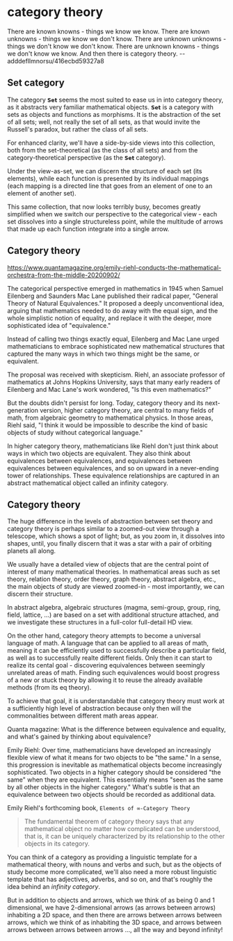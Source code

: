# category theory

There are   known   knowns - things we       know we       know. 
There are   known unknowns - things we       know we don't know. 
There are unknown unknowns - things we don't know we don't know. 
There are unknown   knowns - things we don't know we       know. 
And then there is category theory. 
-- adddefllmnorsu/416ecbd59327a8


## Set category

The category `𝗦𝗲𝘁` seems the most suited to ease us in into category theory, as it abstracts very familiar mathematical objects. `𝗦𝗲𝘁` is a category with sets as objects and functions as morphisms. It is the abstraction of the set of all sets; well, not really the set of all sets, as that would invite the Russell's paradox, but rather the class of all sets.

For enhanced clarity, we'll have a side-by-side views into this collection, both from the set-theoretical (as the class of all sets) and from the category-theoretical perspective (as the `𝗦𝗲𝘁` category).

Under the view-as-set, we can discern the structure of each set (its elements), while each function is presented by its individual mappings (each mapping is a directed line that goes from an element of one to an element of another set).

This same collection, that now looks terribly busy, becomes greatly simplified when we switch our perspective to the categorical view - each set dissolves into a single structureless point, while the multitude of arrows that made up each function integrate into a single arrow.

## Category theory

https://www.quantamagazine.org/emily-riehl-conducts-the-mathematical-orchestra-from-the-middle-20200902/

The categorical perspective emerged in mathematics in 1945 when Samuel Eilenberg and Saunders Mac Lane published their radical paper, "General Theory of Natural Equivalences." It proposed a deeply unconventional idea, arguing that mathematics needed to do away with the equal sign, and the whole simplistic notion of equality, and replace it with the deeper, more sophisticated idea of "equivalence."

Instead of calling two things exactly equal, Eilenberg and Mac Lane urged mathematicians to embrace sophisticated new mathematical structures that captured the many ways in which two things might be the same, or equivalent.

The proposal was received with skepticism. Riehl, an associate professor of mathematics at Johns Hopkins University, says that many early readers of Eilenberg and Mac Lane's work wondered, "Is this even mathematics?"

But the doubts didn't persist for long. Today, category theory and its next-generation version, higher category theory, are central to many fields of math, from algebraic geometry to mathematical physics. In those areas, Riehl said, "I think it would be impossible to describe the kind of basic objects of study without categorical language."

In higher category theory, mathematicians like Riehl don't just think about ways in which two objects are equivalent. They also think about equivalences between equivalences, and equivalences between equivalences between equivalences, and so on upward in a never-ending tower of relationships. These equivalence relationships are captured in an abstract mathematical object called an infinity category.

## Category theory

The huge difference in the levels of abstraction between set theory and category theory is perhaps similar to a zoomed-out view through a telescope, which shows a spot of light; but, as you zoom in, it dissolves into shapes, until, you finally discern that it was a star with a pair of orbiting planets all along.

We usually have a detailed view of objects that are the central point of interest of many mathematical theories. In mathematical areas such as set theory, relation theory, order theory, graph theory, abstract algebra, etc., the main objects of study are viewed zoomed-in - most importantly, we can discern their structure.

In abstract algebra, algebraic structures (magma, semi-group, group, ring, field, lattice, …) are based on a set with additional structure attached, and we investigate these structures in a full-color full-detail HD view.

On the other hand, category theory attempts to become a universal language of math. A language that can be applied to all areas of math, meaning it can be efficiently used to successfully describe a particular field, as well as to successfully realte different fields. Only then it can start to realize its cental goal - discovering equivalences between seemingly unrelated areas of math. Finding such equivalences would boost progress of a new or stuck theory by allowing it to reuse the already available methods (from its eq theory).

To achieve that goal, it is understandable that category theory must work at a sufficiently high level of abstraction because only then will the commonalities between different math areas appear.

Quanta magazine: What is the difference between equivalence and equality, and what's gained by thinking about equivalence?

Emily Riehl: Over time, mathematicians have developed an increasingly flexible view of what it means for two objects to be "the same." In a sense, this progression is inevitable as mathematical objects become increasingly sophisticated. Two objects in a higher category should be considered "the same" when they are equivalent. This essentially means "seen as the same by all other objects in the higher category." What's subtle is that an equivalence between two objects should be recorded as additional data.

Emily Riehl's forthcoming book, `Elements of ∞-Category Theory`

>The fundamental theorem of category theory 
says that any mathematical object no matter how complicated 
can be understood, that is, it can be uniquely characterized 
by its relationship to the other objects in its category.

You can think of a category as providing a linguistic template for a mathematical theory, with nouns and verbs and such, but as the objects of study become more complicated, we'll also need a more robust linguistic template that has adjectives, adverbs, and so on, and that's roughly the idea behind an *infinity category*.

But in addition to objects and arrows, which we think of as being 0 and 1 dimensional, we have 2-dimensional arrows (as arrows between arrows) inhabiting
a 2D space, and then there are arrows between arrows between arrows, which we think of as inhabiting the 3D space, and arrows between arrows between arrows between arrows …, all the way and beyond infinity!
